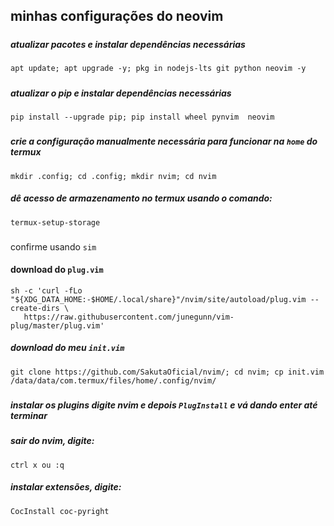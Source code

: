 ## minhas configurações do neovim
#####
  ##### atualizar pacotes e instalar dependências necessárias
    apt update; apt upgrade -y; pkg in nodejs-lts git python neovim -y
#####
  ##### atualizar o pip e instalar dependências necessárias
    pip install --upgrade pip; pip install wheel pynvim  neovim
#####
  ##### crie a configuração manualmente necessária para funcionar na ```home``` do termux
    mkdir .config; cd .config; mkdir nvim; cd nvim
####
  ##### dê acesso de armazenamento no termux usando o comando:
    termux-setup-storage 
###
 confirme usando ```sim```
####
  #### download do ```plug.vim```
    sh -c 'curl -fLo "${XDG_DATA_HOME:-$HOME/.local/share}"/nvim/site/autoload/plug.vim --create-dirs \
       https://raw.githubusercontent.com/junegunn/vim-plug/master/plug.vim'
 
##### download do meu ```init.vim```
    git clone https://github.com/SakutaOficial/nvim/; cd nvim; cp init.vim /data/data/com.termux/files/home/.config/nvim/
#####
  ##### instalar os plugins digite nvim e depois ```PlugInstall``` e vá dando enter até terminar
  ##### sair do nvim, digite: 
    ctrl x ou :q
  ##### instalar extensões, digite: 
    CocInstall coc-pyright
